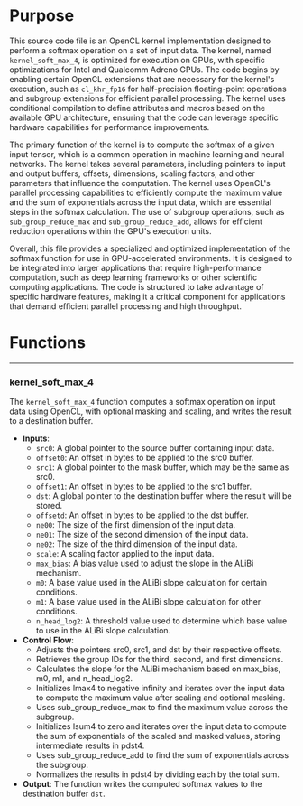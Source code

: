 # Purpose
This source code file is an OpenCL kernel implementation designed to perform a softmax operation on a set of input data. The kernel, named `kernel_soft_max_4`, is optimized for execution on GPUs, with specific optimizations for Intel and Qualcomm Adreno GPUs. The code begins by enabling certain OpenCL extensions that are necessary for the kernel's execution, such as `cl_khr_fp16` for half-precision floating-point operations and subgroup extensions for efficient parallel processing. The kernel uses conditional compilation to define attributes and macros based on the available GPU architecture, ensuring that the code can leverage specific hardware capabilities for performance improvements.

The primary function of the kernel is to compute the softmax of a given input tensor, which is a common operation in machine learning and neural networks. The kernel takes several parameters, including pointers to input and output buffers, offsets, dimensions, scaling factors, and other parameters that influence the computation. The kernel uses OpenCL's parallel processing capabilities to efficiently compute the maximum value and the sum of exponentials across the input data, which are essential steps in the softmax calculation. The use of subgroup operations, such as `sub_group_reduce_max` and `sub_group_reduce_add`, allows for efficient reduction operations within the GPU's execution units.

Overall, this file provides a specialized and optimized implementation of the softmax function for use in GPU-accelerated environments. It is designed to be integrated into larger applications that require high-performance computation, such as deep learning frameworks or other scientific computing applications. The code is structured to take advantage of specific hardware features, making it a critical component for applications that demand efficient parallel processing and high throughput.
# Functions

---
### kernel\_soft\_max\_4
The `kernel_soft_max_4` function computes a softmax operation on input data using OpenCL, with optional masking and scaling, and writes the result to a destination buffer.
- **Inputs**:
    - `src0`: A global pointer to the source buffer containing input data.
    - `offset0`: An offset in bytes to be applied to the src0 buffer.
    - `src1`: A global pointer to the mask buffer, which may be the same as src0.
    - `offset1`: An offset in bytes to be applied to the src1 buffer.
    - `dst`: A global pointer to the destination buffer where the result will be stored.
    - `offsetd`: An offset in bytes to be applied to the dst buffer.
    - `ne00`: The size of the first dimension of the input data.
    - `ne01`: The size of the second dimension of the input data.
    - `ne02`: The size of the third dimension of the input data.
    - `scale`: A scaling factor applied to the input data.
    - `max_bias`: A bias value used to adjust the slope in the ALiBi mechanism.
    - `m0`: A base value used in the ALiBi slope calculation for certain conditions.
    - `m1`: A base value used in the ALiBi slope calculation for other conditions.
    - `n_head_log2`: A threshold value used to determine which base value to use in the ALiBi slope calculation.
- **Control Flow**:
    - Adjusts the pointers src0, src1, and dst by their respective offsets.
    - Retrieves the group IDs for the third, second, and first dimensions.
    - Calculates the slope for the ALiBi mechanism based on max_bias, m0, m1, and n_head_log2.
    - Initializes lmax4 to negative infinity and iterates over the input data to compute the maximum value after scaling and optional masking.
    - Uses sub_group_reduce_max to find the maximum value across the subgroup.
    - Initializes lsum4 to zero and iterates over the input data to compute the sum of exponentials of the scaled and masked values, storing intermediate results in pdst4.
    - Uses sub_group_reduce_add to find the sum of exponentials across the subgroup.
    - Normalizes the results in pdst4 by dividing each by the total sum.
- **Output**: The function writes the computed softmax values to the destination buffer `dst`.


